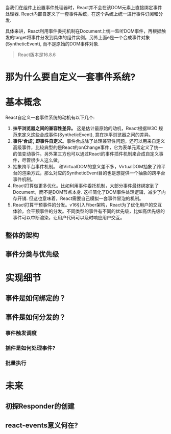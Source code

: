 当我们在组件上设置事件处理器时，React并不会在该DOM元素上直接绑定事件处理器. React内部自定义了一套事件系统，在这个系统上统一进行事件订阅和分发.

具体来讲，React利用事件委托机制在Document上统一监听DOM事件，再根据触发的target将事件分发到具体的组件实例。另外上面e是一个合成事件对象(SyntheticEvent), 而不是原始的DOM事件对象.

> React版本是16.8.6

# 那为什么要自定义一套事件系统?

# 基本概念
React自定义一套事件系统的动机有以下几个:

1. **抹平浏览器之间的兼容性差异。** 这是估计最原始的动机，React根据W3C 规范来定义这些合成事件(SyntheticEvent), 意在抹平浏览器之间的差异。
2. **事件‘合成’, 即事件自定义**。事件合成除了处理兼容性问题，还可以用来自定义高级事件，比较典型的是React的onChange事件，它为表单元素定义了统一的值变动事件。另外第三方也可以通过React的事件插件机制来合成自定义事件，尽管很少人这么做。
3. 抽象跨平台事件机制。 和VirtualDOM的意义差不多，VirtualDOM抽象了跨平台的渲染方式，那么对应的SyntheticEvent目的也是想提供一个抽象的跨平台事件机制。
4. React打算做更多优化。比如利用事件委托机制，大部分事件最终绑定到了Document，而不是DOM节点本身. 这样简化了DOM事件处理逻辑，减少了内存开销. 但这也意味着，React需要自己模拟一套事件冒泡的机制。
5. React打算干预事件的分发。v16引入Fiber架构，React为了优化用户的交互体验，会干预事件的分发。不同类型的事件有不同的优先级，比如高优先级的事件可以中断渲染，让用户代码可以及时响应用户交互。

  ## 整体的架构
 ## 事件分类与优先级
# 实现细节
## 事件是如何绑定的？
## 事件是如何分发的？
### 事件触发调度
### 插件是如何处理事件?
### 批量执行
# 未来
## 初探Responder的创建
## react-events意义何在?


